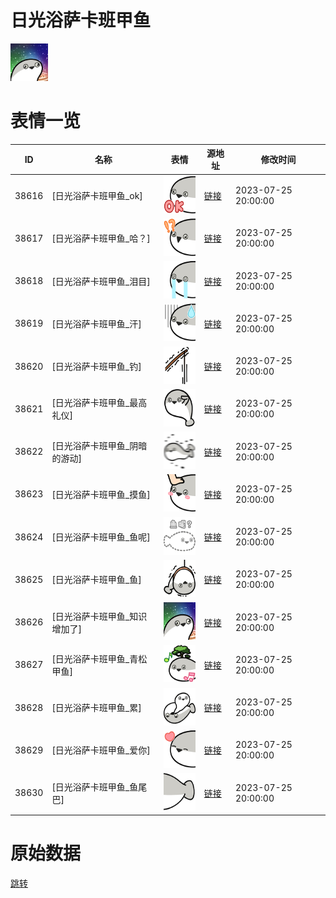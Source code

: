 # 日光浴萨卡班甲鱼

<img src="./cover.png" height="60" alt="cover" />

# 表情一览

|ID|名称|表情|源地址|修改时间|
|----|----|----|----|----|
|38616|[日光浴萨卡班甲鱼_ok]|<img src="./pic/038616_%5B日光浴萨卡班甲鱼_ok%5D.png" height="60" alt="ok"/>|[链接](https://i0.hdslb.com/bfs/garb/7e86f5a254f76ebde32d0290d5d8e9da9b187697.png)|2023-07-25 20:00:00|
|38617|[日光浴萨卡班甲鱼_哈？]|<img src="./pic/038617_%5B日光浴萨卡班甲鱼_哈？%5D.png" height="60" alt="哈？"/>|[链接](https://i0.hdslb.com/bfs/garb/b178977c0bda5b0479e06a9e7cf3a7e2d29e4c3a.png)|2023-07-25 20:00:00|
|38618|[日光浴萨卡班甲鱼_泪目]|<img src="./pic/038618_%5B日光浴萨卡班甲鱼_泪目%5D.png" height="60" alt="泪目"/>|[链接](https://i0.hdslb.com/bfs/garb/e805205e32668ae94e895c93ab724c11e0ac34ec.png)|2023-07-25 20:00:00|
|38619|[日光浴萨卡班甲鱼_汗]|<img src="./pic/038619_%5B日光浴萨卡班甲鱼_汗%5D.png" height="60" alt="汗"/>|[链接](https://i0.hdslb.com/bfs/garb/d6d18618e6be5c66c6a4660cbb821691dcc6515e.png)|2023-07-25 20:00:00|
|38620|[日光浴萨卡班甲鱼_钓]|<img src="./pic/038620_%5B日光浴萨卡班甲鱼_钓%5D.png" height="60" alt="钓"/>|[链接](https://i0.hdslb.com/bfs/garb/954b51230fbbe99be713b0f4ef368b4145180a2a.png)|2023-07-25 20:00:00|
|38621|[日光浴萨卡班甲鱼_最高礼仪]|<img src="./pic/038621_%5B日光浴萨卡班甲鱼_最高礼仪%5D.png" height="60" alt="最高礼仪"/>|[链接](https://i0.hdslb.com/bfs/garb/88a76d4a028e623e229457e3357f4c75972a09f0.png)|2023-07-25 20:00:00|
|38622|[日光浴萨卡班甲鱼_阴暗的游动]|<img src="./pic/038622_%5B日光浴萨卡班甲鱼_阴暗的游动%5D.png" height="60" alt="阴暗的游动"/>|[链接](https://i0.hdslb.com/bfs/garb/1d91bef3e092ac853b69b835b37c7e229d6e48e5.png)|2023-07-25 20:00:00|
|38623|[日光浴萨卡班甲鱼_摸鱼]|<img src="./pic/038623_%5B日光浴萨卡班甲鱼_摸鱼%5D.png" height="60" alt="摸鱼"/>|[链接](https://i0.hdslb.com/bfs/garb/f054c9c0a2a97c4e41b25dd56d746acf17405edc.png)|2023-07-25 20:00:00|
|38624|[日光浴萨卡班甲鱼_鱼呢]|<img src="./pic/038624_%5B日光浴萨卡班甲鱼_鱼呢%5D.png" height="60" alt="鱼呢"/>|[链接](https://i0.hdslb.com/bfs/garb/5e07a23ba65014115523cadc07bcc6ded57ba3dd.png)|2023-07-25 20:00:00|
|38625|[日光浴萨卡班甲鱼_鱼]|<img src="./pic/038625_%5B日光浴萨卡班甲鱼_鱼%5D.png" height="60" alt="鱼"/>|[链接](https://i0.hdslb.com/bfs/garb/dec7115d098e48c6e56157d44579b7fe9289f00b.png)|2023-07-25 20:00:00|
|38626|[日光浴萨卡班甲鱼_知识增加了]|<img src="./pic/038626_%5B日光浴萨卡班甲鱼_知识增加了%5D.png" height="60" alt="知识增加了"/>|[链接](https://i0.hdslb.com/bfs/garb/513429a13b6646149a222892c8bb8690be0f953d.png)|2023-07-25 20:00:00|
|38627|[日光浴萨卡班甲鱼_青松甲鱼]|<img src="./pic/038627_%5B日光浴萨卡班甲鱼_青松甲鱼%5D.png" height="60" alt="青松甲鱼"/>|[链接](https://i0.hdslb.com/bfs/garb/9e670ad3f781d5f96a66dccedc1be2e06f18cbd7.png)|2023-07-25 20:00:00|
|38628|[日光浴萨卡班甲鱼_累]|<img src="./pic/038628_%5B日光浴萨卡班甲鱼_累%5D.png" height="60" alt="累"/>|[链接](https://i0.hdslb.com/bfs/garb/423159367a58c9e1447d861bbf8f1d98916a7292.png)|2023-07-25 20:00:00|
|38629|[日光浴萨卡班甲鱼_爱你]|<img src="./pic/038629_%5B日光浴萨卡班甲鱼_爱你%5D.png" height="60" alt="爱你"/>|[链接](https://i0.hdslb.com/bfs/garb/1f4bc2b5e5d7301f1c140f208bf9d003a2f43742.png)|2023-07-25 20:00:00|
|38630|[日光浴萨卡班甲鱼_鱼尾巴]|<img src="./pic/038630_%5B日光浴萨卡班甲鱼_鱼尾巴%5D.png" height="60" alt="鱼尾巴"/>|[链接](https://i0.hdslb.com/bfs/garb/3cc756ae2d0f353243969a22f48a13886a97aebc.png)|2023-07-25 20:00:00|

# 原始数据

[跳转](./raw.json)

